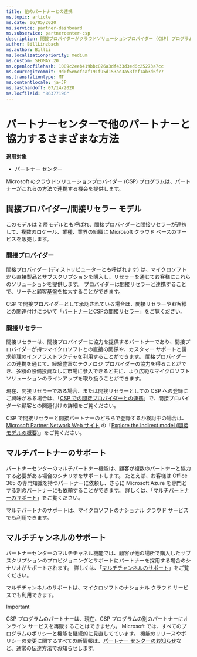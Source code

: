 ```yaml
---
title: 他のパートナーとの連携
ms.topic: article
ms.date: 06/05/2020
ms.service: partner-dashboard
ms.subservice: partnercenter-csp
description: 間接プロバイダーがクラウドソリューションプロバイダー (CSP) プログラムで間接リセラーと提携し、どのロールが適切かを判断する方法について説明します。
author: BillLinzbach
ms.author: BillLi
ms.localizationpriority: medium
ms.custom: SEOMAY.20
ms.openlocfilehash: 1089c2eeb419bbc826a3df433d3ed6c25273a7cc
ms.sourcegitcommit: 9d0f5e6cfcaf191f95d153ae3a53fef1ab3d6f77
ms.translationtype: MT
ms.contentlocale: ja-JP
ms.lasthandoff: 07/14/2020
ms.locfileid: "86377196"
---
```

# <a name="different-ways-you-can-work-with-other-partners-in-partner-center"></a>パートナーセンターで他のパートナーと協力するさまざまな方法

**適用対象**

- パートナー センター

Microsoft のクラウドソリューションプロバイダー (CSP) プログラムは、パートナーがこれらの方法で連携する機会を提供します。

## <a name="indirect-provider-indirect-reseller-model"></a>間接プロバイダー/間接リセラー モデル

このモデルは 2 層モデルとも呼ばれ、間接プロバイダーと間接リセラーが連携して、複数のロケール、業種、業界の組織に Microsoft クラウド ベースのサービスを販売します。 

### <a name="indirect-providers"></a>間接プロバイダー

間接プロバイダー (ディストリビューターとも呼ばれます) は、マイクロソフトから直接製品とサブスクリプションを購入し、リセラーを通じてお客様にこれらのソリューションを提供します。 プロバイダーは間接リセラーと連携することで、リーチと顧客基盤を拡大することができます。 

CSP で間接プロバイダーとして承認されている場合は、間接リセラーやお客様との関連付けについて「[パートナーとCSPの間接リセラー](indirect-provider-tasks-in-partner-center.md)」をご覧ください。 

### <a name="indirect-resellers"></a>間接リセラー

間接リセラーは、間接プロバイダーに協力を提供するパートナーであり、間接プロバイダーが持つマイクロソフトとの直接の関係や、カスタマー サポートと請求処理のインフラストラクチャを利用することができます。 間接プロバイダーとの連携を通じて、経験豊富なテクノロジ プロバイダーの協力を得ることができ、多額の設備投資なしに市場に参入できると共に、より広範なマイクロソフト ソリューションのラインアップを取り扱うことができます。 

現在、間接リセラーである場合、または間接リセラーとしての CSP への登録にご興味がある場合は、「[CSP での間接プロバイダーとの連携](indirect-reseller-tasks-in-partner-center.md)」で、間接プロバイダーや顧客との関連付けの詳細をご覧ください。

CSP で間接リセラーと間接パートナーのどちらで登録するか検討中の場合は、 [Microsoft Partner Network Web サイト](https://partner.microsoft.com) の「[Explore the Indirect model (間接モデルの概要)](https://partner.microsoft.com/cloud-solution-provider/indirect)」をご覧ください。   

## <a name="multi-partner-support"></a>マルチパートナーのサポート

パートナーセンターのマルチパートナー機能は、顧客が複数のパートナーと協力する必要がある場合のシナリオをサポートします。 たとえば、お客様は Office 365 の専門知識を持つパートナーに依頼し、さらに Microsoft Azure を専門とする別のパートナーにも依頼することができます。 詳しくは、「[マルチパートナーのサポート](multipartner.md)」をご覧ください。

マルチパートナのサポートは、マイクロソフトのナショナル クラウド サービスでも利用できます。 

## <a name="multi-channel-support"></a>マルチチャンネルのサポート

パートナーセンターのマルチチャネル機能では、顧客が他の場所で購入したサブスクリプションのプロビジョニングとサポートにパートナーを採用する場合のシナリオがサポートされます。 詳しくは、「[マルチチャンネルのサポート](multichannel.md)」をご覧ください。

マルチチャンネルのサポートは、マイクロソフトのナショナル クラウド サービスでも利用できます。

> [!IMPORTANT]  
> CSP プログラムのパートナーは、現在、CSP プログラムの別のパートナーにオンライン サービスを再販することはできません。 Microsoft では、すべてのプログラムのポリシーと機能を継続的に見直してています。 機能のリリースやポリシーの変更に関するすべての新情報は、[パートナー センターのお知らせ](announcements/index.md)など、通常の伝達方法でお知らせします。
